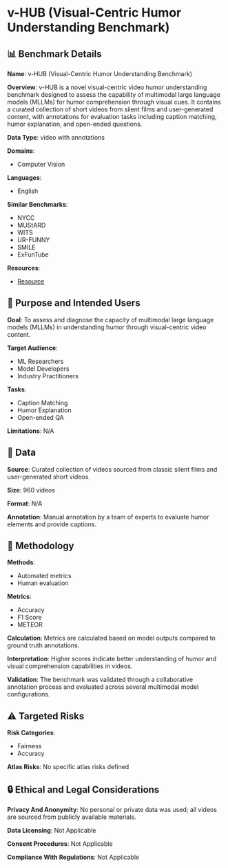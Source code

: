 # v-HUB (Visual-Centric Humor Understanding Benchmark)

## 📊 Benchmark Details

**Name**: v-HUB (Visual-Centric Humor Understanding Benchmark)

**Overview**: v-HUB is a novel visual-centric video humor understanding benchmark designed to assess the capability of multimodal large language models (MLLMs) for humor comprehension through visual cues. It contains a curated collection of short videos from silent films and user-generated content, with annotations for evaluation tasks including caption matching, humor explanation, and open-ended questions.

**Data Type**: video with annotations

**Domains**:
- Computer Vision

**Languages**:
- English

**Similar Benchmarks**:
- NYCC
- MUStARD
- WITS
- UR-FUNNY
- SMILE
- ExFunTube

**Resources**:
- [Resource](N/A)

## 🎯 Purpose and Intended Users

**Goal**: To assess and diagnose the capacity of multimodal large language models (MLLMs) in understanding humor through visual-centric video content.

**Target Audience**:
- ML Researchers
- Model Developers
- Industry Practitioners

**Tasks**:
- Caption Matching
- Humor Explanation
- Open-ended QA

**Limitations**: N/A

## 💾 Data

**Source**: Curated collection of videos sourced from classic silent films and user-generated short videos.

**Size**: 960 videos

**Format**: N/A

**Annotation**: Manual annotation by a team of experts to evaluate humor elements and provide captions.

## 🔬 Methodology

**Methods**:
- Automated metrics
- Human evaluation

**Metrics**:
- Accuracy
- F1 Score
- METEOR

**Calculation**: Metrics are calculated based on model outputs compared to ground truth annotations.

**Interpretation**: Higher scores indicate better understanding of humor and visual comprehension capabilities in videos.

**Validation**: The benchmark was validated through a collaborative annotation process and evaluated across several multimodal model configurations.

## ⚠️ Targeted Risks

**Risk Categories**:
- Fairness
- Accuracy

**Atlas Risks**:
No specific atlas risks defined

## 🔒 Ethical and Legal Considerations

**Privacy And Anonymity**: No personal or private data was used; all videos are sourced from publicly available materials.

**Data Licensing**: Not Applicable

**Consent Procedures**: Not Applicable

**Compliance With Regulations**: Not Applicable
